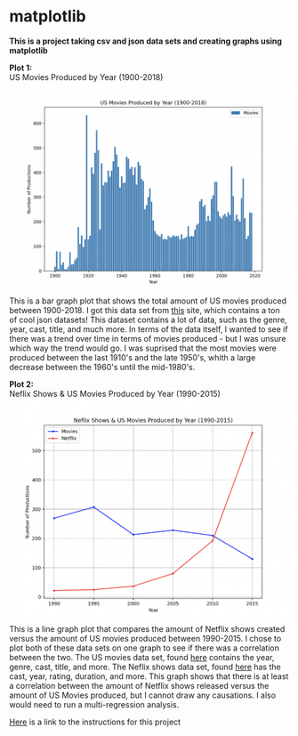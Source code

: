 # matplotlib
**This is a project taking csv and json data sets and creating graphs using matplotlib**

**Plot 1:** <br>
US Movies Produced by Year (1900-2018) <br>
<img src=Plot1.png> <br>
This is a bar graph plot that shows the total amount of US movies produced between 1900-2018. I got this data set from [this](https://github.com/jdorfman/awesome-json-datasets) site, which contains a ton of cool json datasets! This dataset contains a lot of data, such as the genre, year, cast, title, and much more. In terms of the data itself, I wanted to see if there was a trend over time in terms of movies produced - but I was unsure which way the trend would go. I was suprised that the most movies were produced between the last 1910's and the late 1950's, whith a large decrease between the 1960's until the mid-1980's. <br>

**Plot 2:** <br> 
Neflix Shows & US Movies Produced by Year (1990-2015) <br>
<img src=Plot2.png> <br>
This is a line graph plot that compares the amount of Netflix shows created versus the amount of US movies produced between 1990-2015. I chose to plot both of these data sets on one graph to see if there was a correlation between the two. The US movies data set, found [here](https://github.com/jdorfman/awesome-json-datasets) contains the year, genre, cast, title, and more. The Neflix shows data set, found [here](https://www.kaggle.com/datasets/shivamb/netflix-shows?resource=download) has the cast, year, rating, duration, and more. This graph shows that there is at least a correlation between the amount of Netflix shows released versus the amount of US Movies produced, but I cannot draw any causations. I also would need to run a multi-regression analysis. <br>

[Here](https://github.com/mikeizbicki/cmc-csci040/tree/2022fall/project_02) is a link to the instructions for this project

